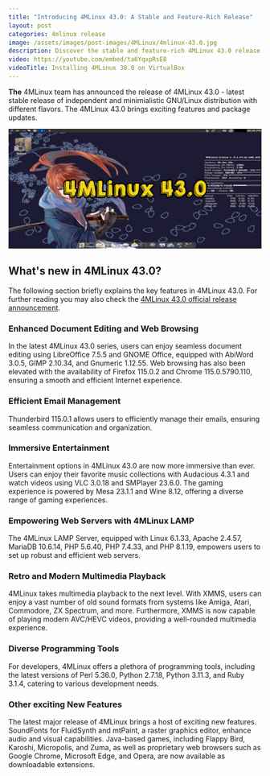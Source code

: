 ```yaml
---
title: "Introducing 4MLinux 43.0: A Stable and Feature-Rich Release"
layout: post
categories: 4mlinux release
image: /assets/images/post-images/4MLinux/4mlinux-43.0.jpg
description: Discover the stable and feature-rich 4MLinux 43.0 release! Enjoy enhanced editing, immersive entertainment, powerful web servers, and exciting new features. 🚀
video: https://youtube.com/embed/ta6YqxpRsE8
videoTitle: Installing 4MLinux 38.0 on VirtualBox
---
```



**The** 4MLinux team has announced the release of 4MLinux 43.0 - latest stable release of independent and minimialistic GNU/Linux distribution with different flavors. The 4MLinux 43.0 brings exciting features and package updates.

![4MLinux 43.0 featured image](/assets/images/post-images/4MLinux/4mlinux-43.0.jpg)

## What's new in 4MLinux 43.0?

The following section briefly explains the key features in 4MLinux 43.0. For further reading you may also check the [4MLinux 43.0 official release announcement](https://4mlinux-releases.blogspot.com/2023/07/4mlinux-430-stable-released.html).

### Enhanced Document Editing and Web Browsing

In the latest 4MLinux 43.0 series, users can enjoy seamless document editing using LibreOffice 7.5.5 and GNOME Office, equipped with AbiWord 3.0.5, GIMP 2.10.34, and Gnumeric 1.12.55. Web browsing has also been elevated with the availability of Firefox 115.0.2 and Chrome 115.0.5790.110, ensuring a smooth and efficient Internet experience.

### Efficient Email Management

Thunderbird 115.0.1 allows users to efficiently manage their emails, ensuring seamless communication and organization.

### Immersive Entertainment

Entertainment options in 4MLinux 43.0 are now more immersive than ever. Users can enjoy their favorite music collections with Audacious 4.3.1 and watch videos using VLC 3.0.18 and SMPlayer 23.6.0. The gaming experience is powered by Mesa 23.1.1 and Wine 8.12, offering a diverse range of gaming experiences.

### Empowering Web Servers with 4MLinux LAMP

The 4MLinux LAMP Server, equipped with Linux 6.1.33, Apache 2.4.57, MariaDB 10.6.14, PHP 5.6.40, PHP 7.4.33, and PHP 8.1.19, empowers users to set up robust and efficient web servers.

### Retro and Modern Multimedia Playback

4MLinux takes multimedia playback to the next level. With XMMS, users can enjoy a vast number of old sound formats from systems like Amiga, Atari, Commodore, ZX Spectrum, and more. Furthermore, XMMS is now capable of playing modern AVC/HEVC videos, providing a well-rounded multimedia experience.

### Diverse Programming Tools

For developers, 4MLinux offers a plethora of programming tools, including the latest versions of Perl 5.36.0, Python 2.7.18, Python 3.11.3, and Ruby 3.1.4, catering to various development needs.

### Other exciting New Features

The latest major release of 4MLinux brings a host of exciting new features. SoundFonts for FluidSynth and mtPaint, a raster graphics editor, enhance audio and visual capabilities. Java-based games, including Flappy Bird, Karoshi, Micropolis, and Zuma, as well as proprietary web browsers such as Google Chrome, Microsoft Edge, and Opera, are now available as downloadable extensions.
